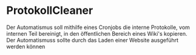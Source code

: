# ProtokollCleaner

Der Automatismus soll mithilfe eines Cronjobs die interne Protokolle, vom internen Teil bereinigt, in den öffentlichen Bereich eines Wiki's kopieren. Der Automatismuss sollte durch das Laden einer Website ausgeführt werden können
